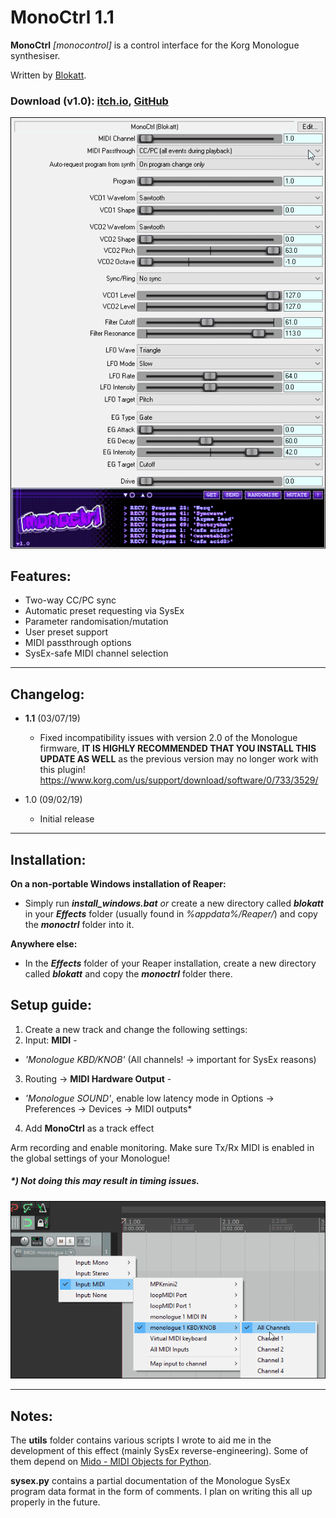 # MonoCtrl 1.1

**MonoCtrl** _[monocontrol]_  is a control interface for the Korg Monologue synthesiser.

Written by [Blokatt](https://twitter.com/blokatt).

### Download (v1.0): [itch.io](https://blokatt.itch.io/monoctrl),  [GitHub](https://github.com/Blokatt/FX4Reaper/releases/tag/MonoCtrl)

![](/monoctrl/monoctrlPreview.gif)

Features:
-----
- Two-way CC/PC sync
- Automatic preset requesting via SysEx
- Parameter randomisation/mutation
- User preset support
- MIDI passthrough options
- SysEx-safe MIDI channel selection

-----

Changelog:
-----
  - **1.1** (03/07/19)
      - Fixed incompatibility issues with version 2.0 of the Monologue firmware, **IT IS HIGHLY RECOMMENDED THAT YOU INSTALL THIS UPDATE AS WELL** as the previous version may no longer work with this plugin!   
        https://www.korg.com/us/support/download/software/0/733/3529/
        
  - 1.0 (09/02/19)
      - Initial release
-----

Installation:
-----
**On a non-portable Windows installation of Reaper:**
- Simply run ***install_windows.bat*** *or* create a new directory called ***blokatt*** in your ***Effects*** folder (usually found in *%appdata%/Reaper/*) and copy the ***monoctrl*** folder into it.

**Anywhere else:**
- In the ***Effects*** folder of your Reaper installation, create a new directory called ***blokatt*** and copy the ***monoctrl*** folder there.

Setup guide:
-----
1. Create a new track and change the following settings:
2. Input: **MIDI** - 
  - *'Monologue KBD/KNOB'* (All channels! -> important for SysEx reasons)
3. Routing -> **MIDI Hardware Output** -
  - *'Monologue SOUND'*, enable low latency mode in Options -> Preferences -> Devices -> MIDI outputs*
4. Add **MonoCtrl** as a track effect

Arm recording and enable monitoring.
Make sure Tx/Rx MIDI is enabled in the global settings of your Monologue!

##### *) Not doing this may result in timing issues.

![](/monoctrl/monoctrlGuide.gif)

-----

Notes:
-----
The **utils** folder contains various scripts I wrote to aid me in the development of this effect (mainly SysEx reverse-engineering). Some of them depend on [Mido - MIDI Objects for Python](https://mido.readthedocs.io/en/latest/).

**sysex.py** contains a partial documentation of the Monologue SysEx program data format in the form of comments. I plan on writing this all up properly in the future.
